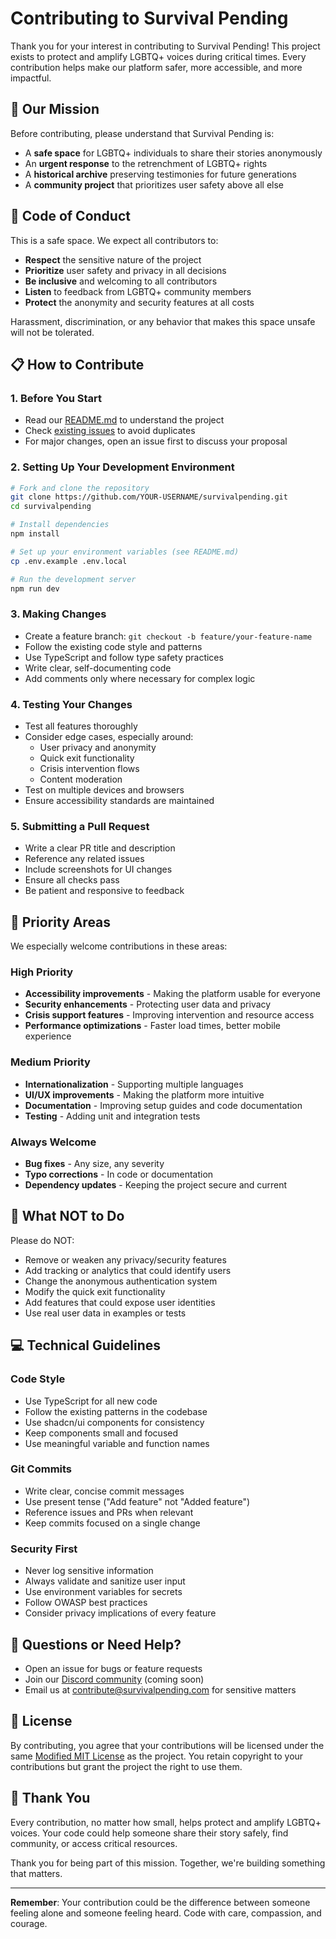 # Contributing to Survival Pending

Thank you for your interest in contributing to Survival Pending! This project exists to protect and amplify LGBTQ+ voices during critical times. Every contribution helps make our platform safer, more accessible, and more impactful.

## 🌈 Our Mission

Before contributing, please understand that Survival Pending is:
- A **safe space** for LGBTQ+ individuals to share their stories anonymously
- An **urgent response** to the retrenchment of LGBTQ+ rights
- A **historical archive** preserving testimonies for future generations
- A **community project** that prioritizes user safety above all else

## 🤝 Code of Conduct

This is a safe space. We expect all contributors to:

- **Respect** the sensitive nature of the project
- **Prioritize** user safety and privacy in all decisions
- **Be inclusive** and welcoming to all contributors
- **Listen** to feedback from LGBTQ+ community members
- **Protect** the anonymity and security features at all costs

Harassment, discrimination, or any behavior that makes this space unsafe will not be tolerated.

## 📋 How to Contribute

### 1. Before You Start

- Read our [README.md](./README.md) to understand the project
- Check [existing issues](https://github.com/yourusername/survivalpending/issues) to avoid duplicates
- For major changes, open an issue first to discuss your proposal

### 2. Setting Up Your Development Environment

```bash
# Fork and clone the repository
git clone https://github.com/YOUR-USERNAME/survivalpending.git
cd survivalpending

# Install dependencies
npm install

# Set up your environment variables (see README.md)
cp .env.example .env.local

# Run the development server
npm run dev
```

### 3. Making Changes

- Create a feature branch: `git checkout -b feature/your-feature-name`
- Follow the existing code style and patterns
- Use TypeScript and follow type safety practices
- Write clear, self-documenting code
- Add comments only where necessary for complex logic

### 4. Testing Your Changes

- Test all features thoroughly
- Consider edge cases, especially around:
  - User privacy and anonymity
  - Quick exit functionality
  - Crisis intervention flows
  - Content moderation
- Test on multiple devices and browsers
- Ensure accessibility standards are maintained

### 5. Submitting a Pull Request

- Write a clear PR title and description
- Reference any related issues
- Include screenshots for UI changes
- Ensure all checks pass
- Be patient and responsive to feedback

## 🎯 Priority Areas

We especially welcome contributions in these areas:

### High Priority
- **Accessibility improvements** - Making the platform usable for everyone
- **Security enhancements** - Protecting user data and privacy
- **Crisis support features** - Improving intervention and resource access
- **Performance optimizations** - Faster load times, better mobile experience

### Medium Priority
- **Internationalization** - Supporting multiple languages
- **UI/UX improvements** - Making the platform more intuitive
- **Documentation** - Improving setup guides and code documentation
- **Testing** - Adding unit and integration tests

### Always Welcome
- **Bug fixes** - Any size, any severity
- **Typo corrections** - In code or documentation
- **Dependency updates** - Keeping the project secure and current

## 🚫 What NOT to Do

Please do NOT:
- Remove or weaken any privacy/security features
- Add tracking or analytics that could identify users
- Change the anonymous authentication system
- Modify the quick exit functionality
- Add features that could expose user identities
- Use real user data in examples or tests

## 💻 Technical Guidelines

### Code Style
- Use TypeScript for all new code
- Follow the existing patterns in the codebase
- Use shadcn/ui components for consistency
- Keep components small and focused
- Use meaningful variable and function names

### Git Commits
- Write clear, concise commit messages
- Use present tense ("Add feature" not "Added feature")
- Reference issues and PRs when relevant
- Keep commits focused on a single change

### Security First
- Never log sensitive information
- Always validate and sanitize user input
- Use environment variables for secrets
- Follow OWASP best practices
- Consider privacy implications of every feature

## 🤔 Questions or Need Help?

- Open an issue for bugs or feature requests
- Join our [Discord community](https://discord.gg/survivalpending) (coming soon)
- Email us at contribute@survivalpending.com for sensitive matters

## 📄 License

By contributing, you agree that your contributions will be licensed under the same [Modified MIT License](./LICENSE) as the project. You retain copyright to your contributions but grant the project the right to use them.

## 🙏 Thank You

Every contribution, no matter how small, helps protect and amplify LGBTQ+ voices. Your code could help someone share their story safely, find community, or access critical resources.

Thank you for being part of this mission. Together, we're building something that matters.

---

**Remember**: Your contribution could be the difference between someone feeling alone and someone feeling heard. Code with care, compassion, and courage.